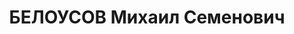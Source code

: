 ---
title: БЕЛОУСОВ Михаил Семенович
description: "1902 р., м. Катеринослав, єврей, з службовців, освіта н/ вища, заступник\
  \ директора Дніпропетровського облтресту \"Головхліб\". \n  27.11.1937 р.звинувачений\
  \ в участі в к/рев. троцькістській терористичній організації, розстріляний 28.11.1937\
  \ р. \n  Реабілітований 14.03.1956 р."
---